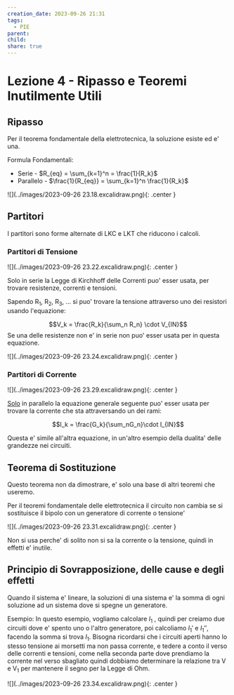 ```yaml
---
creation_date: 2023-09-26 21:31
tags:
  - PIE
parent: 
child: 
share: true
---
```


# Lezione 4 - Ripasso e Teoremi Inutilmente Utili

## Ripasso

Per il teorema fondamentale della elettrotecnica, la soluzione esiste ed e' una.

Formula Fondamentali:

- Serie - $R_{eq} = \sum_{k=1}^n = \frac{1}{R_k}$ 
- Parallelo - $\frac{1}{R_{eq}} = \sum_{k=1}^n \frac{1}{R_k}$

<!Diagrammi e casi speciali>
![](../images/2023-09-26 23.18.excalidraw.png){: .center }
## Partitori

I partitori sono forme alternate di LKC e LKT che riducono i calcoli.

### Partitori di Tensione

<!Diagramma>
![](../images/2023-09-26 23.22.excalidraw.png){: .center }

Solo in serie la Legge di Kirchhoff delle Correnti puo' esser usata, per trovare resistenze, correnti e tensioni.

Sapendo R$_1$, R$_2$, R$_3$, ... si puo' trovare la tensione attraverso uno dei resistori usando l'equazione:

$$V_k = \frac{R_k}{\sum_n R_n} \cdot V_{IN}$$
Se una delle resistenze non e' in serie non puo' esser usata per in questa equazione.

<!Diagramma caso no>
![](../images/2023-09-26 23.24.excalidraw.png){: .center }

### Partitori di Corrente

<!Diagramma Partitore>
![](../images/2023-09-26 23.29.excalidraw.png){: .center }

<u>Solo</u> in parallelo la equazione generale seguente puo' esser usata per trovare la corrente che sta attraversando un dei rami:

$$I_k = \frac{G_k}{\sum_nG_n}\cdot I_{IN}$$

Questa e' simile all'altra equazione, in un'altro esempio della dualita' delle grandezze nei circuiti.

## Teorema di Sostituzione

Questo teorema non da dimostrare, e' solo una base di altri teoremi che useremo.

Per il teoremi fondamentale delle elettrotecnica il circuito non cambia se si sostituisce il bipolo con un generatore di corrente o tensione'

<!Diagramma teorema>
![](../images/2023-09-26 23.31.excalidraw.png){: .center }

Non si usa perche' di solito non si sa la corrente o la tensione, quindi in effetti e' inutile.

## Principio di Sovrapposizione, delle cause e degli effetti

Quando il sistema e' lineare, la soluzioni di una sistema e' la somma di ogni soluzione ad un sistema dove si spegne un generatore.

Esempio:
In questo esempio, vogliamo calcolare $I_1$ , quindi per creiamo due circuiti dove e' spento uno o l'altro generatore, poi calcoliamo $I_1'$ e $I_1''$, facendo la somma si trova $I_1$. Bisogna ricordarsi che i circuiti aperti hanno lo stesso tensione ai morsetti ma non passa corrente, e tedere a conto il verso delle correnti e tensioni, come nella seconda parte dove prendiamo la corrente nel verso sbagliato quindi dobbiamo determinare la relazione tra V e V$_1$ per mantenere il segno per la Legge di Ohm.

<!Diagramma>
![](../images/2023-09-26 23.34.excalidraw.png){: .center }

